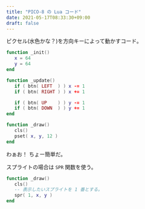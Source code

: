 ```yaml
---
title: "PICO-8 の Lua コード"
date: 2021-05-17T08:33:30+09:00
draft: false
---
```


ピクセル(水色かな？)を方向キーによって動かすコード。

``` lua
function _init()
   x = 64
   y = 64
end

function _update()
   if ( btn( LEFT  ) ) x -= 1
   if ( btn( RIGHT ) ) x += 1

   if ( btn( UP    ) ) y -= 1
   if ( btn( DOWN  ) ) y += 1
end

function _draw()
   cls()
   pset( x, y, 12 )
end
```

わぁお！ ちょー簡単だ。

スプライトの場合は `SPR` 関数を使う。

``` lua
function _draw()
   cls()
   -- 表示したいスプライトを 1 番とする。
   spr( 1, x, y )
end
```
